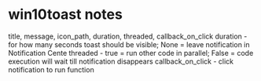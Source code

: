 # win10toast notes
title, message, icon_path, duration, threaded, callback_on_click
duration - for how many seconds toast should be visible; None = leave notification in Notification Cente
threaded - true = run other code in parallel; False = code execution will wait till notification disappears
callback_on_click - click notification to run function
